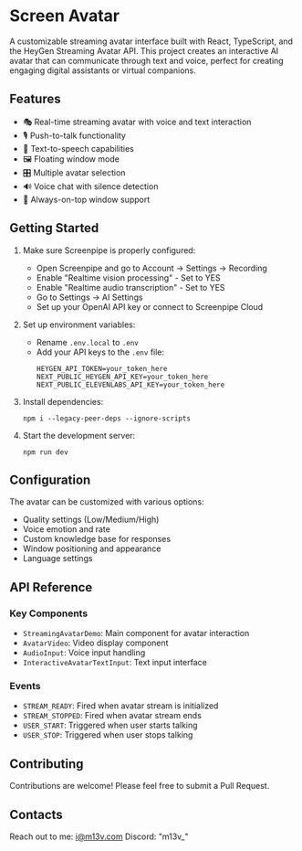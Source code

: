 # Screen Avatar

A customizable streaming avatar interface built with React, TypeScript, and the HeyGen Streaming Avatar API. This project creates an interactive AI avatar that can communicate through text and voice, perfect for creating engaging digital assistants or virtual companions.

## Features

- 🎭 Real-time streaming avatar with voice and text interaction
- 🎙️ Push-to-talk functionality
- 💬 Text-to-speech capabilities
- 🖼️ Floating window mode
- 🎛️ Multiple avatar selection
- 🔊 Voice chat with silence detection
- 🎯 Always-on-top window support

## Getting Started

1. Make sure Screenpipe is properly configured:
   - Open Screenpipe and go to Account -> Settings -> Recording
   - Enable "Realtime vision processing" - Set to YES
   - Enable "Realtime audio transcription" - Set to YES
   - Go to Settings -> AI Settings
   - Set up your OpenAI API key or connect to Screenpipe Cloud

2. Set up environment variables:
   - Rename `.env.local` to `.env`
   - Add your API keys to the `.env` file:
     ```
     HEYGEN_API_TOKEN=your_token_here
     NEXT_PUBLIC_HEYGEN_API_KEY=your_token_here
     NEXT_PUBLIC_ELEVENLABS_API_KEY=your_token_here
     ```

3. Install dependencies:
   ```
   npm i --legacy-peer-deps --ignore-scripts
   ```

4. Start the development server:
   ```
   npm run dev
   ```

## Configuration

The avatar can be customized with various options:

- Quality settings (Low/Medium/High)
- Voice emotion and rate
- Custom knowledge base for responses
- Window positioning and appearance
- Language settings

## API Reference

### Key Components

- `StreamingAvatarDemo`: Main component for avatar interaction
- `AvatarVideo`: Video display component
- `AudioInput`: Voice input handling
- `InteractiveAvatarTextInput`: Text input interface

### Events

- `STREAM_READY`: Fired when avatar stream is initialized
- `STREAM_STOPPED`: Fired when avatar stream ends
- `USER_START`: Triggered when user starts talking
- `USER_STOP`: Triggered when user stops talking

## Contributing

Contributions are welcome! Please feel free to submit a Pull Request.

## Contacts

Reach out to me: i@m13v.com
Discord: "m13v_"
